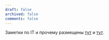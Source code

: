 ```yaml
---
draft: false
archived: false
comments: false
---
```


Заметки по IT и прочему размещены [тут](https://t.me/ch_11) и [тут](https://hackmd.io/@squizduos).